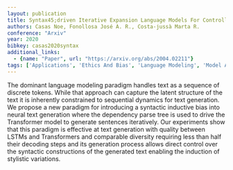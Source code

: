```yaml
---
layout: publication
title: Syntax45;driven Iterative Expansion Language Models For Controllable Text Generation
authors: Casas Noe, Fonollosa José A. R., Costa-jussà Marta R.
conference: "Arxiv"
year: 2020
bibkey: casas2020syntax
additional_links:
  - {name: "Paper", url: "https://arxiv.org/abs/2004.02211"}
tags: ['Applications', 'Ethics And Bias', 'Language Modeling', 'Model Architecture', 'Pretraining Methods', 'Transformer']
---
```

The dominant language modeling paradigm handles text as a sequence of discrete tokens. While that approach can capture the latent structure of the text it is inherently constrained to sequential dynamics for text generation. We propose a new paradigm for introducing a syntactic inductive bias into neural text generation where the dependency parse tree is used to drive the Transformer model to generate sentences iteratively. Our experiments show that this paradigm is effective at text generation with quality between LSTMs and Transformers and comparable diversity requiring less than half their decoding steps and its generation process allows direct control over the syntactic constructions of the generated text enabling the induction of stylistic variations.
